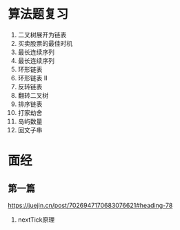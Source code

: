 # 算法题复习
1. 二叉树展开为链表
2. 买卖股票的最佳时机
3. 最长连续序列
4. 最长连续序列
5. 环形链表
6. 环形链表 II
7. 反转链表
8. 翻转二叉树
9. 排序链表
10. 打家劫舍
11. 岛屿数量
12. 回文子串
# 面经
## 第一篇
https://juejin.cn/post/7026947170683076621#heading-78
1. nextTick原理